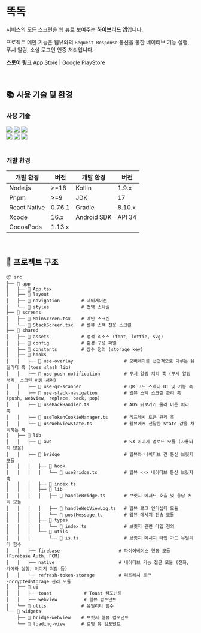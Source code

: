 # 똑독
서비스의 모든 스크린을 웹 뷰로 보여주는 **하이브리드 앱**입니다.

프로젝트 메인 기능은 웹뷰와의 `Request-Response` 통신을 통한 네이티브 기능 실행, 푸시 알림, 소셜 로그인 인증 처리입니다.

**스토어 링크**
[App Store](https://apps.apple.com/kr/app/똑독-강아지-유치원-알림장-사진앨범/id6720726330)
|
[Google PlayStore](https://play.google.com/store/apps/details?id=net.knockdog.petcampus&pcampaignid=web_share)

<br>

## 📚 사용 기술 및 환경

### 사용 기술
<div>
  <img src="https://img.shields.io/badge/ReactNative_CLI_V0.76-FFFFFF?style=for-the-badge&logo=react&logoColor=black">
  <img src="https://img.shields.io/badge/React_v18-61DAFB?style=for-the-badge&logo=react&logoColor=black">
  <img src="https://img.shields.io/badge/TypeScript_v5-3178C6?style=for-the-badge&logo=typescript&logoColor=white">
  <br>
  <img src="https://img.shields.io/badge/NativeWind_v4-06B6D4?style=for-the-badge&logo=tailwindcss&logoColor=white">
  <img src="https://img.shields.io/badge/ESLint_v9-4B32C3?style=for-the-badge&logo=eslint&logoColor=white">
  <img src="https://img.shields.io/badge/Prettier_v3-F7B93E?style=for-the-badge&logo=prettier&logoColor=black">
  <br>
</div>

<br>

### 개발 환경
| 개발 환경 | 버전 | 개발 환경 | 버전
|----------|------|------|------
| Node.js | >=18 | Kotlin | 1.9.x
| Pnpm | >=9 | JDK | 17
| React Native | 0.76.1 | Gradle | 8.10.x
| Xcode | 16.x | Android SDK | API 34
| CocoaPods | 1.13.x

<br>

## 📁 프로젝트 구조
```
📦 src
├── 📂 app
│   ├── 📜 App.tsx
│   ├── 📂 layout
│   ├── 📂 navigation        # 네비게이션
│   └── 📂 styles            # 전역 스타일
├── 📂 screens
│   ├── 📜 MainScreen.tsx    # 메인 스크린
│   └── 📜 StackScreen.tsx   # 웹뷰 스택 전용 스크린
├── 📂 shared
│   ├── 📂 assets            # 정적 리소스 (font, lottie, svg)
│   ├── 📂 config            # 환경 구성 파일
│   ├── 📂 constants         # 상수 정의 (storage key)
│   ├── 📂 hooks
│   │   ├── 📂 use-overlay                   # 오버레이를 선언적으로 다루는 유틸리티 훅 (toss slash lib)
│   │   ├── 📂 use-push-notification         # 푸시 알림 처리 훅 (푸시 알림 처리, 스크린 이동 처리)
│   │   ├── 📂 use-qr-scanner                # QR 코드 스캐너 UI 및 기능 훅
│   │   ├── 📂 use-stack-navigation          # 웹뷰 스택 스크린 관리 훅 (push, webview, replace, back, pop)
│   │   ├── 📜 useBackHandler.ts             # AOS 뒤로가기 물리 버튼 처리 훅
│   │   ├── 📜 useTokenCookieManager.ts      # 리프레시 토큰 관리 훅
│   │   └── 📜 useWebViewState.ts            # 웹뷰에서 전달한 State 값을 처리하는 훅
│   ├── 📂 lib
│   │   ├── 📂 aws                           # S3 이미지 업로드 모듈 (사용되지 않음)
│   │   ├── 📂 bridge                        # 웹뷰와 네이티브 간 통신 브릿지 모듈
│   │   │   ├── 📂 hook
│   │   │   │   └── 📜 useBridge.ts          # 웹뷰 <-> 네이티브 통신 브릿지 훅
│   │   │   ├── 📜 index.ts
│   │   │   ├── 📂 lib
│   │   │   │   ├── 📜 handleBridge.ts       # 브릿지 메서드 호출 및 응답 처리 모듈
│   │   │   │   ├── 📜 handleWebViewLog.ts   # 웹뷰 로그 인터셉터 모듈
│   │   │   │   └── 📜 postMessage.ts        # 웹뷰 메세지 전송 모듈
│   │   │   ├── 📂 types
│   │   │   │   └── 📜 index.ts              # 브릿지 관련 타입 정의
│   │   │   └── 📂 utils
│   │   │       └── 📜 is.ts                 # 브릿지 메시지 타입 가드 유틸리티 함수
│   │   ├── firebase                      # 파이어베이스 연동 모듈 (Firebase Auth, FCM)
│   │   ├── native                        # 네이티브 기능 접근 모듈 (전화, 카메라 실행, 이미지 저장 등)
│   │   └── refresh-token-storage         # 리프레시 토큰 EncryptedStorage 관리 모듈
│   ├── 📂 ui
│   │   ├── toast            # Toast 컴포넌트
│   │   ├── webview          # 웹뷰 컴포넌트 
│   └── 📂 utils             # 유틸리티 함수
└── 📂 widgets
    ├── 📂 bridge-webview    # 브릿지 웹뷰 컴포넌트
    └── 📂 loading-view      # 로딩 뷰 컴포넌트
```
